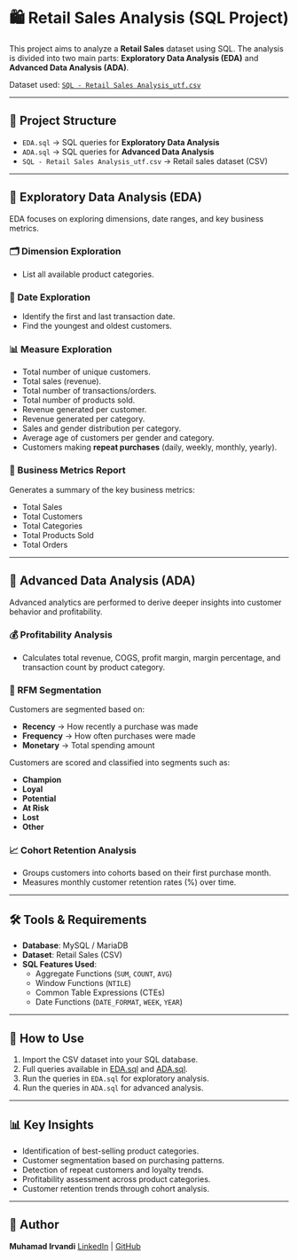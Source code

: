 # 🛍️ Retail Sales Analysis (SQL Project)

This project aims to analyze a **Retail Sales** dataset using SQL. The analysis is divided into two main parts: **Exploratory Data Analysis (EDA)** and **Advanced Data Analysis (ADA)**.  

Dataset used: [`SQL - Retail Sales Analysis_utf.csv`](./datasets/SQL%20-%20Retail%20Sales%20Analysis_utf%20.csv)  

---

## 📂 Project Structure
- `EDA.sql` → SQL queries for **Exploratory Data Analysis**  
- `ADA.sql` → SQL queries for **Advanced Data Analysis**  
- `SQL - Retail Sales Analysis_utf.csv` → Retail sales dataset (CSV)  

---


## 🔎 Exploratory Data Analysis (EDA)
EDA focuses on exploring dimensions, date ranges, and key business metrics.  

### 🗂️ Dimension Exploration
- List all available product categories.  

### 📅 Date Exploration
- Identify the first and last transaction date.  
- Find the youngest and oldest customers.  

### 📊 Measure Exploration
- Total number of unique customers.  
- Total sales (revenue).  
- Total number of transactions/orders.  
- Total number of products sold.  
- Revenue generated per customer.  
- Revenue generated per category.  
- Sales and gender distribution per category.  
- Average age of customers per gender and category.  
- Customers making **repeat purchases** (daily, weekly, monthly, yearly).  

### 📑 Business Metrics Report
Generates a summary of the key business metrics:
- Total Sales  
- Total Customers  
- Total Categories  
- Total Products Sold  
- Total Orders  

---

## 🚀 Advanced Data Analysis (ADA)
Advanced analytics are performed to derive deeper insights into customer behavior and profitability.  

### 💰 Profitability Analysis
- Calculates total revenue, COGS, profit margin, margin percentage, and transaction count by product category.  

### 🧩 RFM Segmentation
Customers are segmented based on:  
- **Recency** → How recently a purchase was made  
- **Frequency** → How often purchases were made  
- **Monetary** → Total spending amount  

Customers are scored and classified into segments such as:  
- **Champion**  
- **Loyal**  
- **Potential**  
- **At Risk**  
- **Lost**  
- **Other**  

### 📈 Cohort Retention Analysis
- Groups customers into cohorts based on their first purchase month.  
- Measures monthly customer retention rates (%) over time.  

---

## 🛠️ Tools & Requirements
- **Database**: MySQL / MariaDB  
- **Dataset**: Retail Sales (CSV)  
- **SQL Features Used**:
  - Aggregate Functions (`SUM`, `COUNT`, `AVG`)  
  - Window Functions (`NTILE`)  
  - Common Table Expressions (CTEs)  
  - Date Functions (`DATE_FORMAT`, `WEEK`, `YEAR`)  

---

## 📌 How to Use
1. Import the CSV dataset into your SQL database.  
2. Full queries available in [EDA.sql](./scripts/EDA.sql) and [ADA.sql](./scripts/ADA.sql).
3. Run the queries in `EDA.sql` for exploratory analysis.  
4. Run the queries in `ADA.sql` for advanced analysis. 
 

---

## 📊 Key Insights
- Identification of best-selling product categories.  
- Customer segmentation based on purchasing patterns.  
- Detection of repeat customers and loyalty trends.  
- Profitability assessment across product categories.  
- Customer retention trends through cohort analysis.  

---

## 👤 Author
**Muhamad Irvandi** 
[LinkedIn](https://www.linkedin.com/in/irvandddi/) | [GitHub](https://github.com/irpan06)